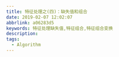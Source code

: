 ```yaml
---
title: 特征处理之(四)：缺失值和组合
date: 2019-02-07 12:02:07
abbrlink: a06283d5
keywords: 特征处理缺失值,特征组合,特征组合变换
description:
tags:
  - Algorithm
---
```

